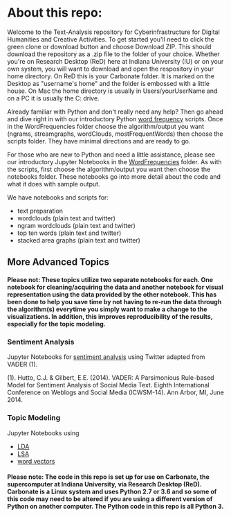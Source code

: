 # About this repo:
Welcome to the Text-Analysis repository for Cyberinfrastructure for Digital Humanities and Creative Activities. To get started you'll need to click the green clone or download button and choose Download ZIP. This should download the repository as a .zip file to the folder of your choice. Whether you're on Research Desktop (ReD) here at Indiana University (IU) or on your own system, you will want to download and open the respository in your home directory. On ReD this is your Carbonate folder. It is marked on the Desktop as "username's home" and the folder is embossed with a little house. On Mac the home directory is usually in Users/yourUserName and on a PC it is usually the C: drive.

Already familiar with Python and don't really need any help? Then go ahead and dive right in with our introductory Python [word frequency](https://github.com/cyberdh/Text-Analysis/tree/master/WordFrequencies) scripts. Once in the WordFrequencies folder choose the algorithm/output you want (ngrams, streamgraphs, wordClouds, mostFrequentWords) then choose the scripts folder. They have minimal directions and are ready to go.

For those who are new to Python and need a little assistance, please see our introductory Jupyter Notebooks in the [WordFrequencies](https://github.com/cyberdh/Text-Analysis/tree/master/WordFrequencies) folder. As with the scripts, first choose the algorithm/output you want then choose the notebooks folder. These notebooks go into more detail about the code and what it does with sample output.

We have notebooks and scripts for: 
* text preparation
* wordclouds (plain text and twitter)
* ngram wordclouds (plain text and twitter)
* top ten words (plain text and twitter)
* stacked area graphs (plain text and twitter)

## More Advanced Topics

#### Please not: These topics utilize two separate notebooks for each. One notebook for cleaning/acquiring the data and another notebook for visual representation using the data provided by the other notebook. This has been done to help you save time by not having to re-run the data through the algorithm(s) everytime you simply want to make a change to the visualizations. In addition, this improves reproducibility of the results, especially for the topic modeling.

### Sentiment Analysis
Jupyter Notebooks for [sentiment analysis](https://github.com/cyberdh/Text-Analysis/tree/master/VADERSentimentAnalysis) using Twitter adapted from VADER (1). 

(1). Hutto, C.J. & Gilbert, E.E. (2014). VADER: A Parsimonious Rule-based Model for Sentiment Analysis of Social Media Text. Eighth International Conference on Weblogs and Social Media (ICWSM-14). Ann Arbor, MI, June 2014.

### Topic Modeling 
Jupyter Notebooks using
* [LDA](https://github.com/cyberdh/Text-Analysis/tree/master/TopicModeling/LDA)
* [LSA](https://github.com/cyberdh/Text-Analysis/tree/master/TopicModeling/LSA)
* [word vectors](https://github.com/cyberdh/Text-Analysis/tree/master/TopicModeling/Word2Vec) 


#### Please note: The code in this repo is set up for use on Carbonate, the supercomputer at Indiana University, via Research Desktop (ReD). Carbonate is a Linux system and uses Python 2.7 or 3.6 and so some of this code may need to be altered if you are using a different version of Python on another computer. The Python code in this repo is all Python 3.
